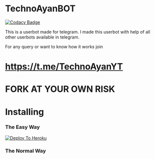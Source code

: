 # TechnoAyanBOT

[![Codacy Badge](https://api.codacy.com/project/badge/Grade/aca613ff94154a11b2fc463dda080227)](https://www.codacy.com/manual/TechnoAyanOfficial/TechnoAyanBOT?utm_source=github.com&amp;utm_medium=referral&amp;utm_content=TechnoAyanOfficial/TechnoAyanBOT&amp;utm_campaign=Badge_Grade)


This is a userbot made for telegram. I made this userbot with help of all other userbots available in telegram.

For any query or want to know how it works join
# https://t.me/TechnoAyanYT

# FORK AT YOUR OWN RISK
# Installing

### The Easy Way

[![Deploy To Heroku](https://www.herokucdn.com/deploy/button.svg)](https://heroku.com/deploy)

### The Normal Way


